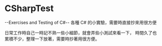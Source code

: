 # CSharpTest
 --Exercises and Testing of C#--
各種 C# 的小實驗，需要時直接抄來用很方便

日常工作時自己一時記不熟一些小細節，就會弄些小測試來看一下，
時間久了也累積不少，整理一下放著，需要時抄著用很方便。
